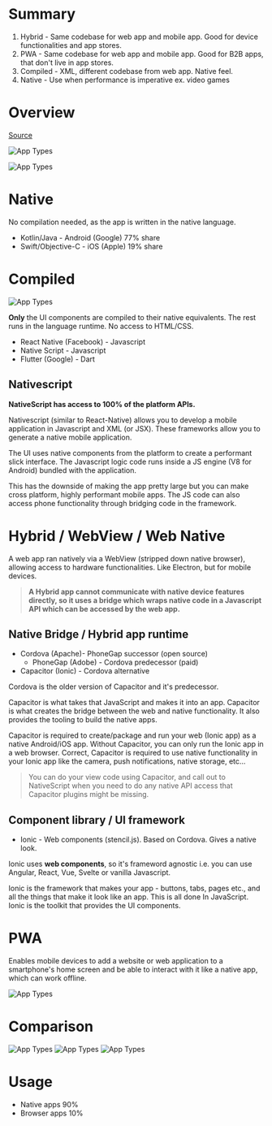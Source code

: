# Summary

1. Hybrid - Same codebase for web app and mobile app. Good for device functionalities and app stores.
2. PWA - Same codebase for web app and mobile app. Good for B2B apps, that don't live in app stores.
3. Compiled - XML, different codebase from web app. Native feel.
4. Native - Use when performance is imperative ex. video games

# Overview

[Source](https://youtu.be/vl12yhSh_Pg)

![App Types](../pics/mobile/mobile_appTypes.jpg)

![App Types](../pics/mobile/mobile_comparison4.jpg)

# Native

No compilation needed, as the app is written in the native language.

-   Kotlin/Java - Android (Google) 77% share
-   Swift/Objective-C - iOS (Apple) 19% share

# Compiled

![App Types](../pics/mobile/mobile_compiledApps.jpg)

**Only** the UI components are compiled to their native equivalents. The rest runs in the language runtime. No access to HTML/CSS.

-   React Native (Facebook) - Javascript
-   Native Script - Javascript
-   Flutter (Google) - Dart

## Nativescript

**NativeScript has access to 100% of the platform APIs.**

Nativescript (similar to React-Native) allows you to develop a mobile application in Javascript and XML (or JSX). These frameworks allow you to generate a native mobile application.

The UI uses native components from the platform to create a performant slick interface. The Javascript logic code runs inside a JS engine (V8 for Android) bundled with the application.

This has the downside of making the app pretty large but you can make cross platform, highly performant mobile apps. The JS code can also access phone functionality through bridging code in the framework.

# Hybrid / WebView / Web Native

A web app ran natively via a WebView (stripped down native browser), allowing access to hardware functionalities. Like Electron, but for mobile devices.

> **A Hybrid app cannot communicate with native device features directly, so it uses a bridge which wraps native code in a Javascript API which can be accessed by the web app.**

## Native Bridge / Hybrid app runtime

-   Cordova (Apache)- PhoneGap successor (open source)
    -   PhoneGap (Adobe) - Cordova predecessor (paid)
-   Capacitor (Ionic) - Cordova alternative

Cordova is the older version of Capacitor and it's predecessor.

Capacitor is what takes that JavaScript and makes it into an app. Capacitor is what creates the bridge between the web and native functionality. It also provides the tooling to build the native apps.

Capacitor is required to create/package and run your web (Ionic app) as a native Android/iOS app. Without Capacitor, you can only run the Ionic app in a web browser. Correct, Capacitor is required to use native functionality in your Ionic app like the camera, push notifications, native storage, etc...

> You can do your view code using Capacitor, and call out to NativeScript when you need to do any native API access that Capacitor plugins might be missing.

## Component library / UI framework

-   Ionic - Web components (stencil.js). Based on Cordova. Gives a native look.

Ionic uses **web components**, so it's frameword agnostic i.e. you can use Angular, React, Vue, Svelte or vanilla Javascript.

Ionic is the framework that makes your app - buttons, tabs, pages etc., and all the things that make it look like an app. This is all done In JavaScript. Ionic is the toolkit that provides the UI components.

# PWA

Enables mobile devices to add a website or web application to a smartphone's home screen and be able to interact with it like a native app, which can work offline.

![App Types](../pics/mobile/mobile_pwa.jpg)

# Comparison

![App Types](../pics/mobile/mobile_comparison1.jpg)
![App Types](../pics/mobile/mobile_comparison2.jpg)
![App Types](../pics/mobile/mobile_comparison3.jpg)

# Usage

-   Native apps 90%
-   Browser apps 10%
